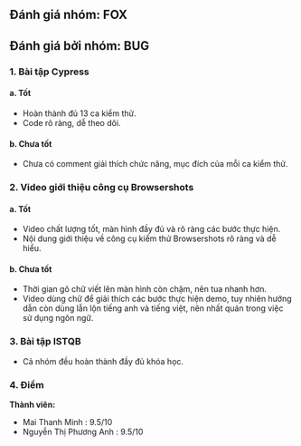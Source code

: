 ## Đánh giá nhóm: FOX
## Đánh giá bởi nhóm: BUG

### 1.	Bài tập Cypress

#### a. Tốt
- Hoàn thành đủ 13 ca kiểm thử.
- Code rõ ràng, dễ theo dõi.

#### b.	Chưa tốt
- Chưa có comment giải thích chức năng, mục đích của mỗi ca kiểm thử.

### 2.	Video giới thiệu công cụ Browsershots
#### a. Tốt
- Video chất lượng tốt, màn hình đầy đủ và rõ ràng các bước thực hiện.
- Nội dung giới thiệu về công cụ kiểm thử Browsershots rõ ràng và dễ hiểu.

#### b. Chưa tốt
- Thời gian gõ chữ viết lên màn hình còn chậm, nên tua nhanh hơn.
- Video dùng chữ để giải thích các bước thực hiện demo, tuy nhiên hướng dẫn còn dùng lẫn lộn tiếng anh và tiếng việt,
 nên nhất quán trong việc sử dụng ngôn ngữ.

### 3. Bài tập ISTQB
- Cả nhóm đều hoàn thành đầy đủ khóa học.

### 4.	Điểm

**Thành viên:**

- Mai Thanh Minh : 9.5/10
- Nguyễn Thị Phương Anh : 9.5/10

